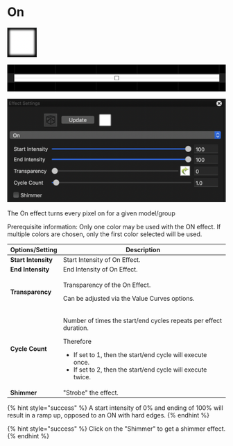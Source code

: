 # On

![Icon](<../../.gitbook/assets/image (234).png>)

![Sequencer Grid](<../../.gitbook/assets/image (603).png>)

![](<../../.gitbook/assets/image (91).png>)

The On effect turns every pixel on for a given model/group

Prerequisite information: Only one color may be used with the ON effect. If multiple colors are chosen, only the first color selected will be used.

| **Options/Setting** | **Description**                                                                                                                                                                                                                             |
| ------------------- | ------------------------------------------------------------------------------------------------------------------------------------------------------------------------------------------------------------------------------------------- |
| **Start Intensity** | Start Intensity of On Effect.                                                                                                                                                                                                               |
| **End Intensity**   | End Intensity of On Effect.                                                                                                                                                                                                                 |
| **Transparency**    | <p>Transparency of the On Effect.</p><p>Can be adjusted via the Value Curves options.</p>                                                                                                                                                   |
| **Cycle Count**     | <p></p><p>Number of times the start/end cycles repeats per effect duration.</p><p>Therefore</p><ul><li>If set to 1, then the start/end cycle will execute once.</li><li>If set to 2, then the start/end cycle will execute twice.</li></ul> |
| **Shimmer**         | "Strobe" the effect.                                                                                                                                                                                                                        |

{% hint style="success" %}
A start intensity of 0% and ending of 100% will result in a ramp up, opposed to an ON with hard edges.
{% endhint %}

{% hint style="success" %}
Click on the "Shimmer" to get a shimmer effect.
{% endhint %}
